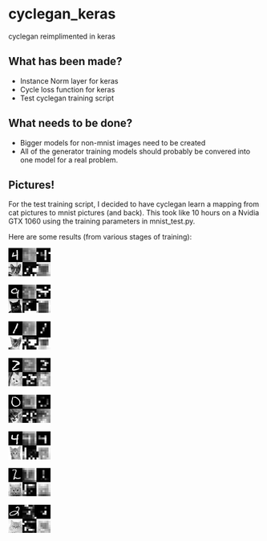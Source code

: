 # cyclegan_keras
cyclegan reimplimented in keras

## What has been made?
* Instance Norm  layer for keras
* Cycle loss function for keras
* Test cyclegan training script

## What needs to be done?
* Bigger models for non-mnist images need to be created
* All of the generator training models should probably be convered into one model for a real problem.

## Pictures!
For the test training script, I decided to have cyclegan learn a mapping from cat pictures to mnist pictures (and back).
This took like 10 hours on a Nvidia GTX 1060 using the training parameters in mnist_test.py.

Here are some results (from various stages of training):

![19](/test/example_output/images/19.png)

![31](/test/example_output/images/31.png)

![34](/test/example_output/images/34.png)

![42](/test/example_output/images/42.png)

![62](/test/example_output/images/62.png)

![72](/test/example_output/images/72.png)

![80](/test/example_output/images/80.png)

![90](/test/example_output/images/90.png)

